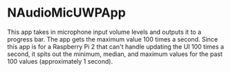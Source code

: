 # NAudioMicUWPApp

This app takes in microphone input volume levels and outputs it to a progress bar. The app gets the maximum value 100 times a second. Since this app is for a Raspberry Pi 2 that can't handle updating the UI 100 times a second, it spits out the minimum, median, and maximum values for the past 100 values (approximately 1 second).
